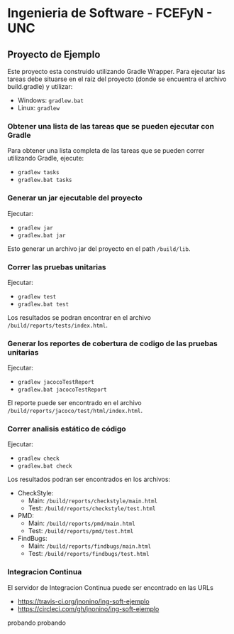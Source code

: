 ﻿# Ingenieria de Software - FCEFyN - UNC
## Proyecto de Ejemplo

Este proyecto esta construido utilizando Gradle Wrapper. Para ejecutar las tareas debe situarse en el raiz del proyecto (donde se encuentra el archivo build.gradle) y utilizar:

- Windows: ``gradlew.bat``
- Linux: ``gradlew``

### Obtener una lista de las tareas que se pueden ejecutar con Gradle


Para obtener una lista completa de las tareas que se pueden correr utilizando Gradle, ejecute:

- ``gradlew tasks``
- ``gradlew.bat tasks``

### Generar un jar ejecutable del proyecto

Ejecutar:

- ``gradlew jar``
- ``gradlew.bat jar``

Esto generar un archivo jar del proyecto en el path ``/build/lib``.

### Correr las pruebas unitarias

Ejecutar:

- ``gradlew test``
- ``gradlew.bat test``

Los resultados se podran encontrar en el archivo ``/build/reports/tests/index.html``.

### Generar los reportes de cobertura de codigo de las pruebas unitarias

Ejecutar:

- ``gradlew jacocoTestReport``
- ``gradlew.bat jacocoTestReport``

El reporte puede ser encontrado en el archivo ``/build/reports/jacoco/test/html/index.html``.

### Correr analisis estático de código

Ejecutar:

- ``gradlew check``
- ``gradlew.bat check``

Los resultados podran ser encontrados en los archivos:

- CheckStyle:
	- Main: ``/build/reports/checkstyle/main.html``
	- Test: ``/build/reports/checkstyle/test.html``
- PMD:
	- Main: ``/build/reports/pmd/main.html``
	- Test: ``/build/reports/pmd/test.html``
- FindBugs:
	- Main: ``/build/reports/findbugs/main.html``
	- Test: ``/build/reports/findbugs/test.html``

### Integracion Continua

El servidor de Integracion Continua puede ser encontrado en las URLs

- https://travis-ci.org/jnonino/ing-soft-ejemplo
- https://circleci.com/gh/jnonino/ing-soft-ejemplo

probando probando